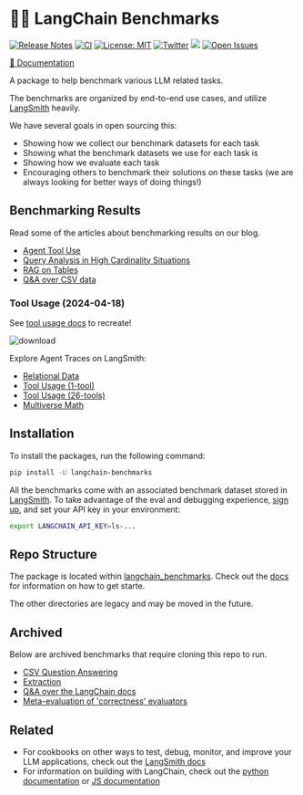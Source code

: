 # 🦜💯 LangChain Benchmarks

[![Release Notes](https://img.shields.io/github/release/langchain-ai/langchain-benchmarks)](https://github.com/langchain-ai/langchain-benchmarks/releases)
[![CI](https://github.com/langchain-ai/langchain-benchmarks/actions/workflows/ci.yml/badge.svg)](https://github.com/langchain-ai/langchain-benchmarks/actions/workflows/ci.yml)
[![License: MIT](https://img.shields.io/badge/License-MIT-yellow.svg)](https://opensource.org/licenses/MIT)
[![Twitter](https://img.shields.io/twitter/url/https/twitter.com/langchainai.svg?style=social&label=Follow%20%40LangChainAI)](https://twitter.com/langchainai)
[![](https://dcbadge.vercel.app/api/server/6adMQxSpJS?compact=true&style=flat)](https://discord.gg/6adMQxSpJS)
[![Open Issues](https://img.shields.io/github/issues-raw/langchain-ai/langchain-benchmarks)](https://github.com/langchain-ai/langchain-benchmarks/issues)


[📖 Documentation](https://langchain-ai.github.io/langchain-benchmarks/index.html)

A package to help benchmark various LLM related tasks.

The benchmarks are organized by end-to-end use cases, and
utilize [LangSmith](https://smith.langchain.com/) heavily.

We have several goals in open sourcing this:

- Showing how we collect our benchmark datasets for each task
- Showing what the benchmark datasets we use for each task is
- Showing how we evaluate each task
- Encouraging others to benchmark their solutions on these tasks (we are always looking for better ways of doing things!)

## Benchmarking Results

Read some of the articles about benchmarking results on our blog.

* [Agent Tool Use](https://blog.langchain.dev/benchmarking-agent-tool-use/)
* [Query Analysis in High Cardinality Situations](https://blog.langchain.dev/high-cardinality/)
* [RAG on Tables](https://blog.langchain.dev/benchmarking-rag-on-tables/)
* [Q&A over CSV data](https://blog.langchain.dev/benchmarking-question-answering-over-csv-data/)


### Tool Usage (2024-04-18)

See [tool usage docs](https://langchain-ai.github.io/langchain-benchmarks/notebooks/tool_usage/benchmark_all_tasks.html) to recreate!

![download](https://github.com/langchain-ai/langchain-benchmarks/assets/3205522/0da33de8-e03f-49cf-bd48-e9ff945828a9)

Explore Agent Traces on LangSmith:

* [Relational Data](https://smith.langchain.com/public/22721064-dcf6-4e42-be65-e7c46e6835e7/d)
* [Tool Usage (1-tool)](https://smith.langchain.com/public/ac23cb40-e392-471f-b129-a893a77b6f62/d)
* [Tool Usage (26-tools)](https://smith.langchain.com/public/366bddca-62b3-4b6e-849b-a478abab73db/d)
* [Multiverse Math](https://smith.langchain.com/public/983faff2-54b9-4875-9bf2-c16913e7d489/d)

## Installation

To install the packages, run the following command:

```bash
pip install -U langchain-benchmarks
```

All the benchmarks come with an associated benchmark dataset stored in [LangSmith](https://smith.langchain.com). To take advantage of the eval and debugging experience, [sign up](https://smith.langchain.com), and set your API key in your environment:

```bash
export LANGCHAIN_API_KEY=ls-...
```

## Repo Structure

The package is located within [langchain_benchmarks](./langchain_benchmarks/). Check out the [docs](https://langchain-ai.github.io/langchain-benchmarks/index.html) for information on how to get starte.

The other directories are legacy and may be moved in the future.


## Archived

Below are archived benchmarks that require cloning this repo to run.

- [CSV Question Answering](https://github.com/langchain-ai/langchain-benchmarks/tree/main/archived/csv-qa)
- [Extraction](https://github.com/langchain-ai/langchain-benchmarks/tree/main/archived/extraction)
- [Q&A over the LangChain docs](https://github.com/langchain-ai/langchain-benchmarks/tree/main/archived/langchain-docs-benchmarking)
- [Meta-evaluation of 'correctness' evaluators](https://github.com/langchain-ai/langchain-benchmarks/tree/main/archived/meta-evals)


## Related

- For cookbooks on other ways to test, debug, monitor, and improve your LLM applications, check out the [LangSmith docs](https://docs.smith.langchain.com/)
- For information on building with LangChain, check out the [python documentation](https://python.langchain.com/docs/get_started/introduction) or [JS documentation](https://js.langchain.com/docs/get_started/introduction)

